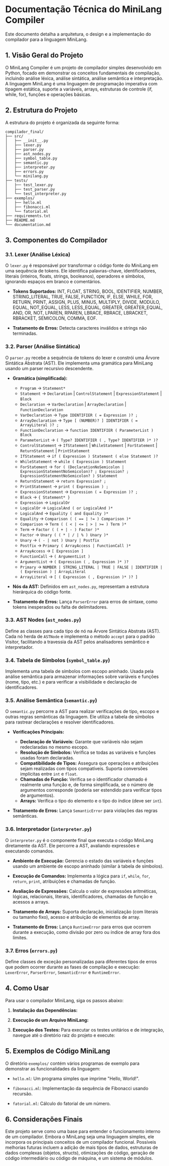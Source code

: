 # Documentação Técnica do MiniLang Compiler

Este documento detalha a arquitetura, o design e a implementação do compilador para a linguagem MiniLang.

## 1. Visão Geral do Projeto

O MiniLang Compiler é um projeto de compilador simples desenvolvido em Python, focado em demonstrar os conceitos fundamentais de compilação, incluindo análise léxica, análise sintática, análise semântica e interpretação. A linguagem MiniLang é uma linguagem de programação imperativa com tipagem estática, suporte a variáveis, arrays, estruturas de controle (if, while, for), funções e operações básicas.

## 2. Estrutura do Projeto

A estrutura do projeto é organizada da seguinte forma:

```
compilador_final/
├── src/
│   ├── __init__.py
│   ├── lexer.py        
│   ├── parser.py        
│   ├── ast_nodes.py     
│   ├── symbol_table.py  
│   ├── semantic.py      
│   ├── interpreter.py   
│   ├── errors.py        
│   └── minilang.py      
├── tests/
│   ├── test_lexer.py    
│   ├── test_parser.py   
│   └── test_interpreter.py 
├── exemplos/
│   ├── hello.ml
│   ├── fibonacci.ml
│   └── fatorial.ml
├── requirements.txt     
├── README.md            
└── documentation.md     
```

## 3. Componentes do Compilador

### 3.1. Lexer (Análise Léxica)

O `lexer.py` é responsável por transformar o código fonte do MiniLang em uma sequência de tokens. Ele identifica palavras-chave, identificadores, literais (inteiros, floats, strings, booleanos), operadores e símbolos, ignorando espaços em branco e comentários.

- **Tokens Suportados:** INT, FLOAT, STRING, BOOL, IDENTIFIER, NUMBER, STRING_LITERAL, TRUE, FALSE, FUNCTION, IF, ELSE, WHILE, FOR, RETURN, PRINT, ASSIGN, PLUS, MINUS, MULTIPLY, DIVIDE, MODULO, EQUAL, NOT_EQUAL, LESS, LESS_EQUAL, GREATER, GREATER_EQUAL, AND, OR, NOT, LPAREN, RPAREN, LBRACE, RBRACE, LBRACKET, RBRACKET, SEMICOLON, COMMA, EOF.

- **Tratamento de Erros:** Detecta caracteres inválidos e strings não terminadas.

### 3.2. Parser (Análise Sintática)

O `parser.py` recebe a sequência de tokens do lexer e constrói uma Árvore Sintática Abstrata (AST). Ele implementa uma gramática para MiniLang usando um parser recursivo descendente.

- **Gramática (simplificada):**
  - `Program` -> `Statement*`
  - `Statement` -> `Declaration` | `ControlStatement` | `ExpressionStatement` | `Block`
  - `Declaration` -> `VarDeclaration` | `ArrayDeclaration` | `FunctionDeclaration`
  - `VarDeclaration` -> `Type IDENTIFIER ( = Expression )? ;`
  - `ArrayDeclaration` -> `Type [ (NUMBER)? ] IDENTIFIER ( = ArrayLiteral )? ;`
  - `FunctionDeclaration` -> `function IDENTIFIER ( ParameterList ) Block`
  - `ParameterList` -> `( Type? IDENTIFIER ( , Type? IDENTIFIER )* )?`
  - `ControlStatement` -> `IfStatement` | `WhileStatement` | `ForStatement` | `ReturnStatement` | `PrintStatement`
  - `IfStatement` -> `if ( Expression ) Statement ( else Statement )?`
  - `WhileStatement` -> `while ( Expression ) Statement`
  - `ForStatement` -> `for ( (DeclarationNoSemicolon | ExpressionStatementNoSemicolon)? ; Expression? ; ExpressionStatementNoSemicolon? ) Statement`
  - `ReturnStatement` -> `return Expression? ;`
  - `PrintStatement` -> `print ( Expression ) ;`
  - `ExpressionStatement` -> `Expression ( = Expression )? ;`
  - `Block` -> `{ Statement* }`
  - `Expression` -> `LogicalOr`
  - `LogicalOr` -> `LogicalAnd ( or LogicalAnd )*`
  - `LogicalAnd` -> `Equality ( and Equality )*`
  - `Equality` -> `Comparison ( ( == | != ) Comparison )*`
  - `Comparison` -> `Term ( ( < | <= | > | >= ) Term )*`
  - `Term` -> `Factor ( ( + | - ) Factor )*`
  - `Factor` -> `Unary ( ( * | / | % ) Unary )*`
  - `Unary` -> `( - | not ) Unary | Postfix`
  - `Postfix` -> `Primary ( ArrayAccess | FunctionCall )*`
  - `ArrayAccess` -> `[ Expression ]`
  - `FunctionCall` -> `( ArgumentList )`
  - `ArgumentList` -> `( Expression ( , Expression )* )?`
  - `Primary` -> `NUMBER | STRING_LITERAL | TRUE | FALSE | IDENTIFIER | ( Expression ) | ArrayLiteral`
  - `ArrayLiteral` -> `[ ( Expression ( , Expression )* )? ]`

- **Nós da AST:** Definidos em `ast_nodes.py`, representam a estrutura hierárquica do código fonte.

- **Tratamento de Erros:** Lança `ParserError` para erros de sintaxe, como tokens inesperados ou falta de delimitadores.

### 3.3. AST Nodes (`ast_nodes.py`)

Define as classes para cada tipo de nó na Árvore Sintática Abstrata (AST). Cada nó herda de `ASTNode` e implementa o método `accept` para o padrão Visitor, facilitando a travessia da AST pelos analisadores semântico e interpretador.

### 3.4. Tabela de Símbolos (`symbol_table.py`)

Implementa uma tabela de símbolos com escopo aninhado. Usada pela análise semântica para armazenar informações sobre variáveis e funções (nome, tipo, etc.) e para verificar a visibilidade e declaração de identificadores.

### 3.5. Análise Semântica (`semantic.py`)

O `semantic.py` percorre a AST para realizar verificações de tipo, escopo e outras regras semânticas da linguagem. Ele utiliza a tabela de símbolos para rastrear declarações e resolver identificadores.

- **Verificações Principais:**
  - **Declaração de Variáveis:** Garante que variáveis não sejam redeclaradas no mesmo escopo.
  - **Resolução de Símbolos:** Verifica se todas as variáveis e funções usadas foram declaradas.
  - **Compatibilidade de Tipos:** Assegura que operações e atribuições sejam realizadas com tipos compatíveis. Suporta conversões implícitas entre `int` e `float`.
  - **Chamadas de Função:** Verifica se o identificador chamado é realmente uma função e, de forma simplificada, se o número de argumentos corresponde (poderia ser estendido para verificar tipos de argumentos).
  - **Arrays:** Verifica o tipo do elemento e o tipo do índice (deve ser `int`).

- **Tratamento de Erros:** Lança `SemanticError` para violações das regras semânticas.

### 3.6. Interpretador (`interpreter.py`)

O `interpreter.py` é o componente final que executa o código MiniLang diretamente da AST. Ele percorre a AST, avaliando expressões e executando comandos.

- **Ambiente de Execução:** Gerencia o estado das variáveis e funções usando um ambiente de escopo aninhado (similar à tabela de símbolos).

- **Execução de Comandos:** Implementa a lógica para `if`, `while`, `for`, `return`, `print`, atribuições e chamadas de função.

- **Avaliação de Expressões:** Calcula o valor de expressões aritméticas, lógicas, relacionais, literais, identificadores, chamadas de função e acessos a arrays.

- **Tratamento de Arrays:** Suporta declaração, inicialização (com literais ou tamanho fixo), acesso e atribuição de elementos de array.

- **Tratamento de Erros:** Lança `RuntimeError` para erros que ocorrem durante a execução, como divisão por zero ou índice de array fora dos limites.

### 3.7. Erros (`errors.py`)

Define classes de exceção personalizadas para diferentes tipos de erros que podem ocorrer durante as fases de compilação e execução: `LexerError`, `ParserError`, `SemanticError` e `RuntimeError`.

## 4. Como Usar

Para usar o compilador MiniLang, siga os passos abaixo:

1. **Instalação das Dependências:**

1. **Execução de um Arquivo MiniLang:**

1. **Execução dos Testes:**
Para executar os testes unitários e de integração, navegue até o diretório raiz do projeto e execute:

## 5. Exemplos de Código MiniLang

O diretório `exemplos/` contém vários programas de exemplo para demonstrar as funcionalidades da linguagem:

- `hello.ml`: Um programa simples que imprime "Hello, World!".

- `fibonacci.ml`: Implementação da sequência de Fibonacci usando recursão.

- `fatorial.ml`: Cálculo do fatorial de um número.

## 6. Considerações Finais

Este projeto serve como uma base para entender o funcionamento interno de um compilador. Embora o MiniLang seja uma linguagem simples, ele incorpora os principais conceitos de um compilador funcional. Possíveis melhorias futuras incluem a adição de mais tipos de dados, estruturas de dados complexas (objetos, structs), otimizações de código, geração de código intermediário ou código de máquina, e um sistema de módulos.

